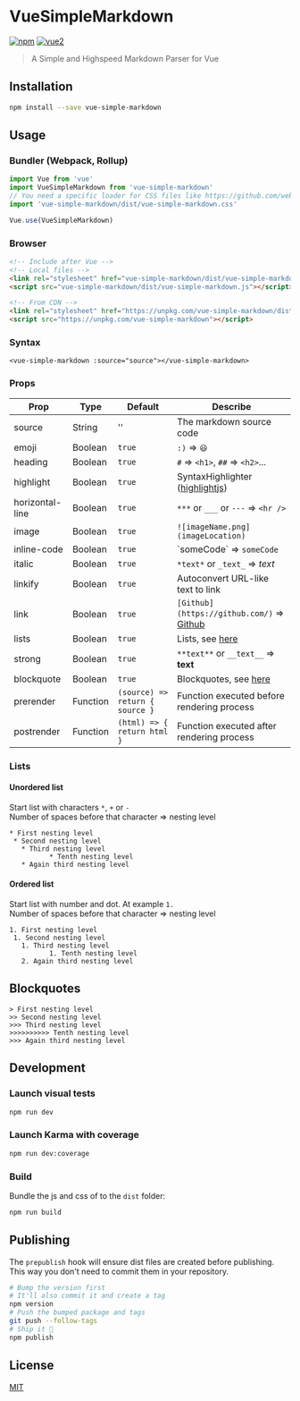 # VueSimpleMarkdown

[![npm](https://img.shields.io/npm/v/vue-simple-markdown.svg)](https://www.npmjs.com/package/vue-simple-markdown) [![vue2](https://img.shields.io/badge/vue-2.x-brightgreen.svg)](https://vuejs.org/)

> A Simple and Highspeed Markdown Parser for Vue

## Installation

```bash
npm install --save vue-simple-markdown
```

## Usage

### Bundler (Webpack, Rollup)

```js
import Vue from 'vue'
import VueSimpleMarkdown from 'vue-simple-markdown'
// You need a specific loader for CSS files like https://github.com/webpack/css-loader
import 'vue-simple-markdown/dist/vue-simple-markdown.css'

Vue.use(VueSimpleMarkdown)
```

### Browser

```html
<!-- Include after Vue -->
<!-- Local files -->
<link rel="stylesheet" href="vue-simple-markdown/dist/vue-simple-markdown.css"></link>
<script src="vue-simple-markdown/dist/vue-simple-markdown.js"></script>

<!-- From CDN -->
<link rel="stylesheet" href="https://unpkg.com/vue-simple-markdown/dist/vue-simple-markdown.css"></link>
<script src="https://unpkg.com/vue-simple-markdown"></script>
```

### Syntax
```vue
<vue-simple-markdown :source="source"></vue-simple-markdown>
```
### Props

| Prop | Type | Default | Describe |
| ---- | ---- | ------- | ------- |
| source | String | '' | The markdown source code |
| emoji | Boolean | `true` | `:)` => `😃` |
| heading | Boolean | `true` | `#` => `<h1>`, `##` => `<h2>`... |
| highlight | Boolean | `true` | SyntaxHighlighter ([highlightjs](https://www.npmjs.com/package/highlightjs)) |
| horizontal-line | Boolean | `true` | `***` or `___` or `---` => `<hr />` |
| image | Boolean | `true` | `![imageName.png](imageLocation)` |
| inline-code | Boolean | `true` | \`someCode\` => `someCode` |
| italic | Boolean | `true` | `*text*` or `_text_` => *text* |
| linkify | Boolean | `true` | Autoconvert URL-like text to link |
| link | Boolean | `true` | `[Github](https://github.com/)` => [Github](https://github.com/) |
| lists | Boolean | `true` | Lists, see [here](#lists) |
| strong | Boolean | `true` | `**text**` or `__text__` => __text__ |
| blockquote | Boolean | `true` | Blockquotes, see [here](#blockquotes) |
| prerender | Function | `(source) => return { source }` | Function executed before rendering process |
| postrender | Function | `(html) => { return html }` | Function executed after rendering process |

### Lists
#### Unordered list

Start list with characters `*`, `+` or `-`  
Number of spaces before that character => nesting level

```
* First nesting level
 * Second nesting level
   * Third nesting level
          * Tenth nesting level
   * Again third nesting level
```
#### Ordered list

Start list with number and dot. At example `1.`  
Number of spaces before that character => nesting level

```
1. First nesting level
 1. Second nesting level
   1. Third nesting level
          1. Tenth nesting level
   2. Again third nesting level
```

## Blockquotes
```
> First nesting level
>> Second nesting level
>>> Third nesting level
>>>>>>>>>> Tenth nesting level
>>> Again third nesting level
```

## Development

### Launch visual tests

```bash
npm run dev
```

### Launch Karma with coverage

```bash
npm run dev:coverage
```

### Build

Bundle the js and css of to the `dist` folder:

```bash
npm run build
```


## Publishing

The `prepublish` hook will ensure dist files are created before publishing. This
way you don't need to commit them in your repository.

```bash
# Bump the version first
# It'll also commit it and create a tag
npm version
# Push the bumped package and tags
git push --follow-tags
# Ship it 🚀
npm publish
```

## License

[MIT](http://opensource.org/licenses/MIT)
